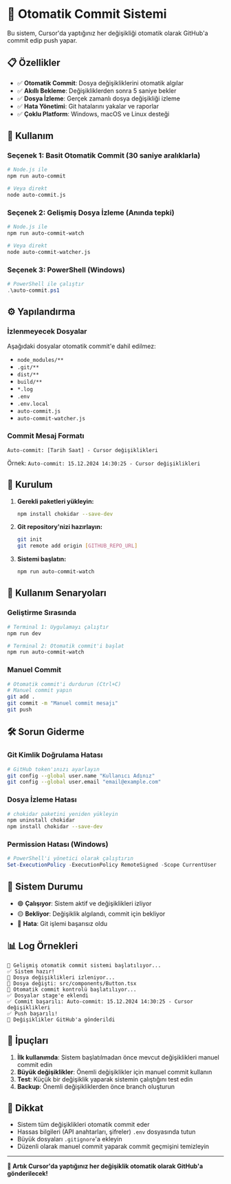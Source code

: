 # 🤖 Otomatik Commit Sistemi

Bu sistem, Cursor'da yaptığınız her değişikliği otomatik olarak GitHub'a commit edip push yapar.

## 📋 Özellikler

- ✅ **Otomatik Commit**: Dosya değişikliklerini otomatik algılar
- ✅ **Akıllı Bekleme**: Değişikliklerden sonra 5 saniye bekler
- ✅ **Dosya İzleme**: Gerçek zamanlı dosya değişikliği izleme
- ✅ **Hata Yönetimi**: Git hatalarını yakalar ve raporlar
- ✅ **Çoklu Platform**: Windows, macOS ve Linux desteği

## 🚀 Kullanım

### Seçenek 1: Basit Otomatik Commit (30 saniye aralıklarla)

```bash
# Node.js ile
npm run auto-commit

# Veya direkt
node auto-commit.js
```

### Seçenek 2: Gelişmiş Dosya İzleme (Anında tepki)

```bash
# Node.js ile
npm run auto-commit-watch

# Veya direkt
node auto-commit-watcher.js
```

### Seçenek 3: PowerShell (Windows)

```powershell
# PowerShell ile çalıştır
.\auto-commit.ps1
```

## ⚙️ Yapılandırma

### İzlenmeyecek Dosyalar

Aşağıdaki dosyalar otomatik commit'e dahil edilmez:

- `node_modules/**`
- `.git/**`
- `dist/**`
- `build/**`
- `*.log`
- `.env`
- `.env.local`
- `auto-commit.js`
- `auto-commit-watcher.js`

### Commit Mesaj Formatı

```
Auto-commit: [Tarih Saat] - Cursor değişiklikleri
```

Örnek: `Auto-commit: 15.12.2024 14:30:25 - Cursor değişiklikleri`

## 🔧 Kurulum

1. **Gerekli paketleri yükleyin:**
   ```bash
   npm install chokidar --save-dev
   ```

2. **Git repository'nizi hazırlayın:**
   ```bash
   git init
   git remote add origin [GITHUB_REPO_URL]
   ```

3. **Sistemi başlatın:**
   ```bash
   npm run auto-commit-watch
   ```

## 📝 Kullanım Senaryoları

### Geliştirme Sırasında
```bash
# Terminal 1: Uygulamayı çalıştır
npm run dev

# Terminal 2: Otomatik commit'i başlat
npm run auto-commit-watch
```

### Manuel Commit
```bash
# Otomatik commit'i durdurun (Ctrl+C)
# Manuel commit yapın
git add .
git commit -m "Manuel commit mesajı"
git push
```

## 🛠️ Sorun Giderme

### Git Kimlik Doğrulama Hatası
```bash
# GitHub token'ınızı ayarlayın
git config --global user.name "Kullanıcı Adınız"
git config --global user.email "email@example.com"
```

### Dosya İzleme Hatası
```bash
# chokidar paketini yeniden yükleyin
npm uninstall chokidar
npm install chokidar --save-dev
```

### Permission Hatası (Windows)
```powershell
# PowerShell'i yönetici olarak çalıştırın
Set-ExecutionPolicy -ExecutionPolicy RemoteSigned -Scope CurrentUser
```

## 🔄 Sistem Durumu

- 🟢 **Çalışıyor**: Sistem aktif ve değişiklikleri izliyor
- 🟡 **Bekliyor**: Değişiklik algılandı, commit için bekliyor
- 🔴 **Hata**: Git işlemi başarısız oldu

## 📊 Log Örnekleri

```
🤖 Gelişmiş otomatik commit sistemi başlatılıyor...
✅ Sistem hazır!
👀 Dosya değişiklikleri izleniyor...
📝 Dosya değişti: src/components/Button.tsx
🔄 Otomatik commit kontrolü başlatılıyor...
✅ Dosyalar stage'e eklendi
✅ Commit başarılı: Auto-commit: 15.12.2024 14:30:25 - Cursor değişiklikleri
✅ Push başarılı!
🚀 Değişiklikler GitHub'a gönderildi
```

## 🎯 İpuçları

1. **İlk kullanımda**: Sistem başlatılmadan önce mevcut değişiklikleri manuel commit edin
2. **Büyük değişiklikler**: Önemli değişiklikler için manuel commit kullanın
3. **Test**: Küçük bir değişiklik yaparak sistemin çalıştığını test edin
4. **Backup**: Önemli değişikliklerden önce branch oluşturun

## 🚨 Dikkat

- Sistem tüm değişiklikleri otomatik commit eder
- Hassas bilgileri (API anahtarları, şifreler) `.env` dosyasında tutun
- Büyük dosyaları `.gitignore`'a ekleyin
- Düzenli olarak manuel commit yaparak commit geçmişini temizleyin

---

**🎉 Artık Cursor'da yaptığınız her değişiklik otomatik olarak GitHub'a gönderilecek!**
